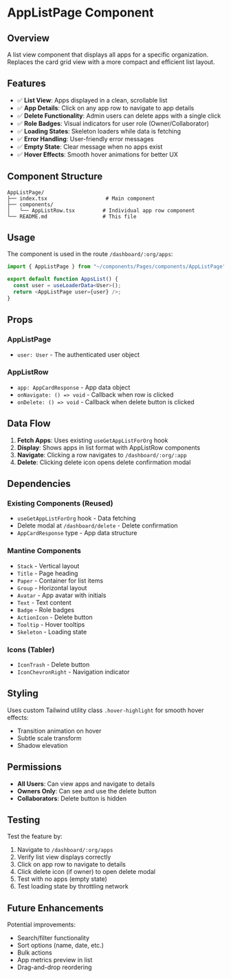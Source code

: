 # AppListPage Component

## Overview
A list view component that displays all apps for a specific organization. Replaces the card grid view with a more compact and efficient list layout.

## Features
- ✅ **List View**: Apps displayed in a clean, scrollable list
- ✅ **App Details**: Click on any app row to navigate to app details
- ✅ **Delete Functionality**: Admin users can delete apps with a single click
- ✅ **Role Badges**: Visual indicators for user role (Owner/Collaborator)
- ✅ **Loading States**: Skeleton loaders while data is fetching
- ✅ **Error Handling**: User-friendly error messages
- ✅ **Empty State**: Clear message when no apps exist
- ✅ **Hover Effects**: Smooth hover animations for better UX

## Component Structure

```
AppListPage/
├── index.tsx                   # Main component
├── components/
│   └── AppListRow.tsx         # Individual app row component
└── README.md                  # This file
```

## Usage

The component is used in the route `/dashboard/:org/apps`:

```typescript
import { AppListPage } from "~/components/Pages/components/AppListPage";

export default function AppsList() {
  const user = useLoaderData<User>();
  return <AppListPage user={user} />;
}
```

## Props

### AppListPage
- `user: User` - The authenticated user object

### AppListRow
- `app: AppCardResponse` - App data object
- `onNavigate: () => void` - Callback when row is clicked
- `onDelete: () => void` - Callback when delete button is clicked

## Data Flow

1. **Fetch Apps**: Uses existing `useGetAppListForOrg` hook
2. **Display**: Shows apps in list format with AppListRow components
3. **Navigate**: Clicking a row navigates to `/dashboard/:org/:app`
4. **Delete**: Clicking delete icon opens delete confirmation modal

## Dependencies

### Existing Components (Reused)
- `useGetAppListForOrg` hook - Data fetching
- Delete modal at `/dashboard/delete` - Delete confirmation
- `AppCardResponse` type - App data structure

### Mantine Components
- `Stack` - Vertical layout
- `Title` - Page heading
- `Paper` - Container for list items
- `Group` - Horizontal layout
- `Avatar` - App avatar with initials
- `Text` - Text content
- `Badge` - Role badges
- `ActionIcon` - Delete button
- `Tooltip` - Hover tooltips
- `Skeleton` - Loading state

### Icons (Tabler)
- `IconTrash` - Delete button
- `IconChevronRight` - Navigation indicator

## Styling

Uses custom Tailwind utility class `.hover-highlight` for smooth hover effects:
- Transition animation on hover
- Subtle scale transform
- Shadow elevation

## Permissions

- **All Users**: Can view apps and navigate to details
- **Owners Only**: Can see and use the delete button
- **Collaborators**: Delete button is hidden

## Testing

Test the feature by:
1. Navigate to `/dashboard/:org/apps`
2. Verify list view displays correctly
3. Click on app row to navigate to details
4. Click delete icon (if owner) to open delete modal
5. Test with no apps (empty state)
6. Test loading state by throttling network

## Future Enhancements

Potential improvements:
- Search/filter functionality
- Sort options (name, date, etc.)
- Bulk actions
- App metrics preview in list
- Drag-and-drop reordering

